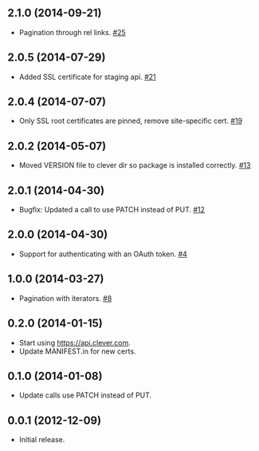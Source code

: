 ## 2.1.0 (2014-09-21)
 * Pagination through rel links. [#25](https://github.com/Clever/clever-python/pull/25)

## 2.0.5 (2014-07-29)
 * Added SSL certificate for staging api. [#21](https://github.com/Clever/clever-python/pull/21)

## 2.0.4 (2014-07-07)
 * Only SSL root certificates are pinned, remove site-specific cert. [#19](https://github.com/Clever/clever-python/pull/19)

## 2.0.2 (2014-05-07)
 * Moved VERSION file to clever dir so package is installed correctly. [#13](https://github.com/Clever/clever-python/pull/13)

## 2.0.1 (2014-04-30)
 * Bugfix: Updated a call to use PATCH instead of PUT. [#12](https://github.com/Clever/clever-python/pull/12)

## 2.0.0 (2014-04-30)
 * Support for authenticating with an OAuth token. [#4](https://github.com/Clever/clever-python/pull/4)

## 1.0.0 (2014-03-27)
 * Pagination with iterators. [#8](https://github.com/Clever/clever-python/pull/4)

## 0.2.0 (2014-01-15)
 * Start using https://api.clever.com.
 * Update MANIFEST.in for new certs.

## 0.1.0 (2014-01-08)
 * Update calls use PATCH instead of PUT.

## 0.0.1 (2012-12-09)
 * Initial release.
